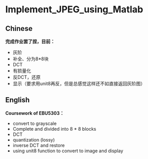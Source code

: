 # Implement_JPEG_using_Matlab

## Chinese

**完成作业罢了捏，目前：**

- 灰阶
- 补全、分为8*8块
- DCT
- 有损量化
- 反DCT，还原
- 显示（要求用unit8再反，但是总感觉这样还不如直接返回灰阶图）

## English

**Coursework of EBU5303：**

- convert to grayscale
- Complete and divided into 8 * 8 blocks
- DCT
- quantization (lossy)
- inverse DCT and restore
- using unit8 function to convert to image and display
